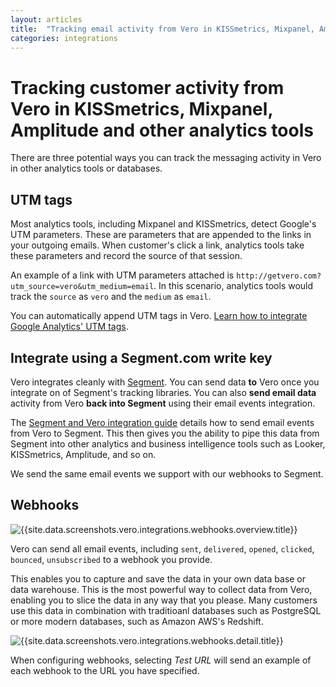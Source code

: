 ```yaml
---
layout: articles
title:  "Tracking email activity from Vero in KISSmetrics, Mixpanel, Amplitude and other analytics tools"
categories: integrations
---
```


# Tracking customer activity from Vero in KISSmetrics, Mixpanel, Amplitude and other analytics tools

There are three potential ways you can track the messaging activity in Vero in other analytics tools or databases.

## UTM tags

Most analytics tools, including Mixpanel and KISSmetrics, detect Google's UTM parameters. These are parameters that are appended to the links in your outgoing emails. When customer's click a link, analytics tools take these parameters and record the source of that session.

An example of a link with UTM parameters attached is `http://getvero.com?utm_source=vero&utm_medium=email`. In this scenario, analytics tools would track the `source` as `vero` and the `medium` as `email`.

You can automatically append UTM tags in Vero. [Learn how to integrate Google Analytics' UTM tags]({{site.data.links.articles.utm_tags}}).

## Integrate using a Segment.com write key

Vero integrates cleanly with [Segment]({{site.links.segment}}). You can send data **to** Vero once you integrate on of Segment's tracking libraries. You can also **send email data** activity from Vero **back into Segment** using their email events integration.

The [Segment and Vero integration guide]({{site.data.links.segment_vero_setup}}) details how to send email events from Vero to Segment. This then gives you the ability to pipe this data from Segment into other analytics and business intelligence tools such as Looker, KISSmetrics, Amplitude, and so on.

We send the same email events we support with our webhooks to Segment.

## Webhooks

![{{site.data.screenshots.vero.integrations.webhooks.overview.title}}]({{site.data.screenshots.vero.integrations.webhooks.overview.image}}) 

Vero can send all email events, including `sent`, `delivered`, `opened`, `clicked`, `bounced`, `unsubscribed` to a webhook you provide.

This enables you to capture and save the data in your own data base or data warehouse. This is the most powerful way to collect data from Vero, enabling you to slice the data in any way that you please. Many customers use this data in combination with traditioanl databases such as PostgreSQL or more modern databases, such as Amazon AWS's Redshift.

![{{site.data.screenshots.vero.integrations.webhooks.detail.title}}]({{site.data.screenshots.vero.integrations.webhooks.detail.image}}) 

When configuring webhooks, selecting *Test URL* will send an example of each webhook to the URL you have specified.